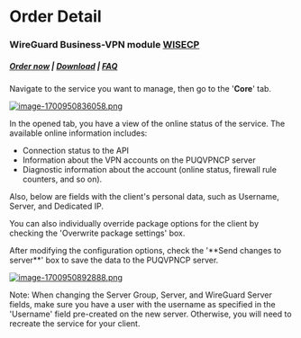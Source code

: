 # Order Detail

### WireGuard Business-VPN module **[WISECP](https://puqcloud.com/link.php?id=78)** 

##### [Order now](https://puqcloud.com/index.php?rp=/store/wisecp-module-wireguard-business-vpn) | [Download](https://download.puqcloud.com/WISECP/Product/PUQ_WISECP-WireGuard-Business-VPN/) | [FAQ](https://faq.puqcloud.com/)  
  
Navigate to the service you want to manage, then go to the '**Core**' tab.

[![image-1700950836058.png](https://doc.puq.info/uploads/images/gallery/2023-11/scaled-1680-/image-1700950836058.png)](https://doc.puq.info/uploads/images/gallery/2023-11/image-1700950836058.png)

In the opened tab, you have a view of the online status of the service. The available online information includes:

- Connection status to the API
- Information about the VPN accounts on the PUQVPNCP server
- Diagnostic information about the account (online status, firewall rule counters, and so on).

Also, below are fields with the client's personal data, such as Username, Server, and Dedicated IP.  
  
You can also individually override package options for the client by checking the 'Overwrite package settings' box.

<p class="callout success">After modifying the configuration options, check the '**Send changes to server**' box to save the data to the PUQVPNCP server.</p>

[![image-1700950892888.png](https://doc.puq.info/uploads/images/gallery/2023-11/scaled-1680-/image-1700950892888.png)](https://doc.puq.info/uploads/images/gallery/2023-11/image-1700950892888.png)

<p class="callout warning">Note: When changing the Server Group, Server, and WireGuard Server fields, make sure you have a user with the username as specified in the 'Username' field pre-created on the new server. Otherwise, you will need to recreate the service for your client.</p>